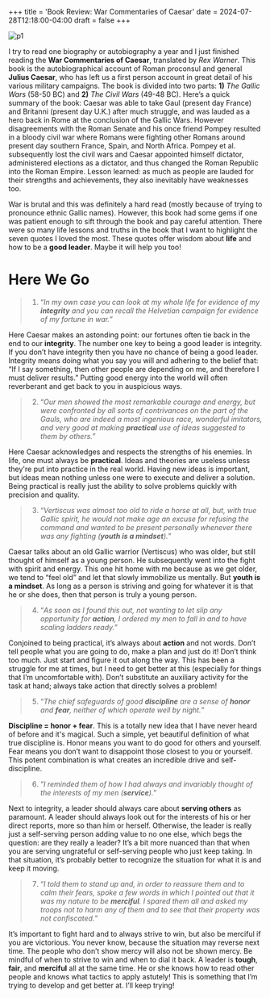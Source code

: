 +++
title = 'Book Review: War Commentaries of Caesar'
date = 2024-07-28T12:18:00-04:00
draft = false
+++

![p1](/blog/20240728_War_Commentaries/caesar.jpg)

I try to read one biography or autobiography a year and I just finished reading the **War Commentaries of Caesar**, translated by *Rex Warner*. This book is the autobiographical account of Roman proconsul and general **Julius Caesar**, who has left us a first person account in great detail of his various military campaigns. The book is divided into two parts: **1)** *The Gallic Wars* (58-50 BC) and **2)** *The Civil Wars* (49-48 BC). Here’s a quick summary of the book: Caesar was able to take Gaul (present day France) and Britanni (present day U.K.) after much struggle, and was lauded as a hero back in Rome at the conclusion of the Gallic Wars. However disagreements with the Roman Senate and his once friend Pompey resulted in a bloody civil war where Romans were fighting other Romans around present day southern France, Spain, and North Africa. Pompey et al. subsequently lost the civil wars and Caesar appointed himself dictator, administered elections as a dictator, and thus changed the Roman Republic into the Roman Empire. Lesson learned: as much as people are lauded for their strengths and achievements, they also inevitably have weaknesses too.

War is brutal and this was definitely a hard read (mostly because of trying to pronounce ethnic Gallic names). However, this book had some gems if one was patient enough to sift through the book and pay careful attention. There were so many life lessons and truths in the book that I want to highlight the seven quotes I loved the most. These quotes offer wisdom about **life** and how to be a **good leader**. Maybe it will help you too!

# Here We Go

> 1. “*In my own case you can look at my whole life for evidence of my **integrity** and you can recall the Helvetian campaign for evidence of my fortune in war.*” 

Here Caesar makes an astonding point: our fortunes often tie back in the end to our **integrity**. The number one key to being a good leader is integrity. If you don’t have integrity then you have no chance of being a good leader. Integrity means doing what you say you will and adhering to the belief that: “If I say something, then other people are depending on me, and therefore I must deliver results.” Putting good energy into the world will often reverberant and get back to you in auspicious ways.

> 2. “*Our men showed the most remarkable courage and energy, but were confronted by all sorts of contrivances on the part of the Gauls, who are indeed a most ingenious race, wonderful imitators, and very good at making **practical** use of ideas suggested to them by others.*”

Here Caesar acknowledges and respects the strengths of his enemies. In life, one must always be **practical**. Ideas and theories are useless unless they're put into practice in the real world. Having new ideas is important, but ideas mean nothing unless one were to execute and deliver a solution. Being practical is really just the ability to solve problems quickly with precision and quality.

> 3. “*Vertiscus was almost too old to ride a horse at all, but, with true Gallic spirit, he would not make age an excuse for refusing the command and wanted to be present personally whenever there was any fighting (**youth is a mindset**).*”

Caesar talks about an old Gallic warrior (Vertiscus) who was older, but still thought of himself as a young person. He subsequently went into the fight with spirit and energy. This one hit home with me because as we get older, we tend to “feel old” and let that slowly immobilize us mentally. But **youth is a mindset**. As long as a person is striving and going for whatever it is that he or she does, then that person is truly a young person. 

> 4. “*As soon as I found this out, not wanting to let slip any opportunity for **action**, I ordered my men to fall in and to have scaling ladders ready.*”

Conjoined to being practical, it’s always about **action** and not words. Don’t tell people what you are going to do, make a plan and just do it! Don’t think too much. Just start and figure it out along the way. This has been a struggle for me at times, but I need to get better at this (especially for things that I’m uncomfortable with). Don’t substitute an auxiliary activity for the task at hand; always take action that directly solves a problem!

> 5. “*The chief safeguards of good **discipline** are a sense of **honor** and **fear**, neither of which operate well by night.*”

**Discipline = honor + fear**. This is a totally new idea that I have never heard of before and it's magical. Such a simple, yet beautiful definition of what true discipline is. Honor means you want to do good for others and yourself. Fear means you don’t want to disappoint those closest to you or yourself. This potent combination is what creates an incredible drive and self-discipline. 

> 6. “*I reminded them of how I had always and invariably thought of the interests of my men (**service**).*”

Next to integrity, a leader should always care about **serving others** as paramount. A leader should always look out for the interests of his or her direct reports, more so than him or herself. Otherwise, the leader is really just a self-serving person adding value to no one else, which begs the question: are they really a leader? It’s a bit more nuanced than that when you are serving ungrateful or self-serving people who just keep taking. In that situation, it’s probably better to recognize the situation for what it is and keep it moving.

> 7. “*I told them to stand up and, in order to reassure them and to calm their fears, spoke a few words in which I pointed out that it was my nature to be **merciful**. I spared them all and asked my troops not to harm any of them and to see that their property was not confiscated.*”

It’s important to fight hard and to always strive to win, but also be merciful if you are victorious. You never know, because the situation may reverse next time. The people who don’t show mercy will also not be shown mercy. Be mindful of when to strive to win and when to dial it back. A leader is **tough**, **fair**, and **merciful** all at the same time. He or she knows how to read other people and knows what tactics to apply astutely! This is something that I’m trying to develop and get better at. I’ll keep trying!

